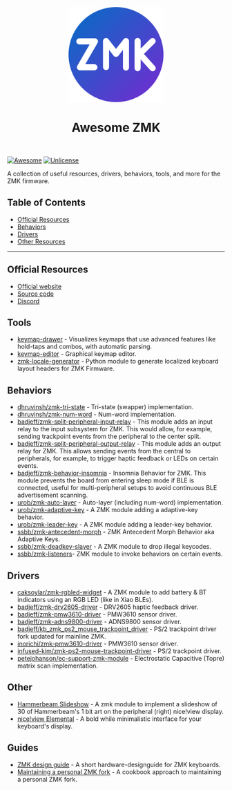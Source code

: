 <div align="center">
  <img width="220" height="220" src="./logo.png" />
  <h1>Awesome ZMK</h1>
  <br/>
</div>

[![Awesome](https://cdn.rawgit.com/sindresorhus/awesome/d7305f38d29fed78fa85652e3a63e154dd8e8829/media/badge.svg)](https://github.com/sindresorhus/awesome) [![Unlicense](https://upload.wikimedia.org/wikipedia/commons/e/ee/Unlicense_Blue_Badge.svg)](https://unlicense.org)

A collection of useful resources, drivers, behaviors, tools, and more for the ZMK firmware.

## Table of Contents

- [Official Resources](#official-resources)
- [Behaviors](#behaviors)
- [Drivers](#drivers)
- [Other Resources](#other-resources)

---

## Official Resources

- [Official website](https://zmk.dev/)
- [Source code](https://github.com/zmkfirmware/zmk)
- [Discord](https://zmk.dev/community/discord/invite)

## Tools

- [keymap-drawer](https://github.com/caksoylar/keymap-drawer) - Visualizes keymaps that use advanced features like hold-taps and combos, with automatic parsing.
- [keymap-editor](https://github.com/nickcoutsos/keymap-editor) - Graphical keymap editor.
- [zmk-locale-generator](https://github.com/joelspadin/zmk-locale-generator) - Python module to generate localized keyboard layout headers for ZMK Firmware.

## Behaviors

- [dhruvinsh/zmk-tri-state](https://github.com/dhruvinsh/zmk-tri-state) - Tri-state (swapper) implementation.
- [dhruvinsh/zmk-num-word](https://github.com/dhruvinsh/zmk-num-word) - Num-word implementation.
- [badjeff/zmk-split-peripheral-input-relay](https://github.com/badjeff/zmk-split-peripheral-input-relay) - This module adds an input relay to the input subsystem for ZMK. This would allow, for example, sending trackpoint events from the peripheral to the center split.
- [badjeff/zmk-split-peripheral-output-relay](https://github.com/badjeff/zmk-split-peripheral-output-relay) - This module adds an output relay for ZMK. This allows sending events from the central to peripherals, for example, to trigger haptic feedback or LEDs on certain events.
- [badjeff/zmk-behavior-insomnia](https://github.com/badjeff/zmk-behavior-insomnia/) - Insomnia Behavior for ZMK. This module prevents the board from entering sleep mode if BLE is connected, useful for multi-peripheral setups to avoid continuous BLE advertisement scanning.
- [urob/zmk-auto-layer](https://github.com/urob/zmk-auto-layer) - Auto-layer (including num-word) implementation.
- [urob/zmk-adaptive-key](https://github.com/urob/zmk-adaptive-key) - A ZMK module adding a adaptive-key behavior.
- [urob/zmk-leader-key](https://github.com/urob/zmk-leader-key) - A ZMK module adding a leader-key behavior.
- [ssbb/zmk-antecedent-morph](https://github.com/ssbb/zmk-antecedent-morph) - ZMK Antecedent Morph Behavior aka Adaptive Keys.
- [ssbb/zmk-deadkey-slayer](https://github.com/ssbb/zmk-deadkey-slayer) - A ZMK module to drop illegal keycodes.
- [ssbb/zmk-listeners](https://github.com/ssbb/zmk-listeners)- ZMK module to invoke behaviors on certain events.

## Drivers

- [caksoylar/zmk-rgbled-widget](https://github.com/caksoylar/zmk-rgbled-widget) - A ZMK module to add battery & BT indicators using an RGB LED (like in Xiao BLEs).
- [badjeff/zmk-drv2605-driver](https://github.com/badjeff/zmk-drv2605-driver/) - DRV2605 haptic feedback driver.
- [badjeff/zmk-pmw3610-driver](https://github.com/badjeff/zmk-pmw3610-driver) - PMW3610 sensor driver.
- [badjeff/zmk-adns9800-driver](https://github.com/badjeff/zmk-adns9800-driver) - ADNS9800 sensor driver.
- [badjeff/kb_zmk_ps2_mouse_trackpoint_driver](https://github.com/badjeff/kb_zmk_ps2_mouse_trackpoint_driver) - PS/2 trackpoint driver fork updated for mainline ZMK.
- [inorichi/zmk-pmw3610-driver](https://github.com/inorichi/zmk-pmw3610-driver) - PMW3610 sensor driver.
- [infused-kim/zmk-ps2-mouse-trackpoint-driver](https://github.com/infused-kim/kb_zmk_ps2_mouse_trackpoint_driver) - PS/2 trackpoint driver.
- [petejohanson/ec-support-zmk-module](https://github.com/petejohanson/ec-support-zmk-module) - Electrostatic Capacitive (Topre) matrix scan implementation.

## Other

- [Hammerbeam Slideshow](https://github.com/GPeye/hammerbeam-slideshow) - A zmk module to implement a slideshow of 30 of Hammerbeam's 1 bit art on the peripheral (right) nice!view display.
- [nice!view Elemental](https://github.com/kevinpastor/nice-view-elemental) - A bold while minimalistic interface for your keyboard's display.

## Guides

- [ZMK design guide](https://github.com/ebastler/zmk-designguide) - A short hardware-designguide for ZMK keyboards.
- [Maintaining a personal ZMK fork](https://gist.github.com/urob/68a1e206b2356a01b876ed02d3f542c7) - A cookbook approach to maintaining a personal ZMK fork.
